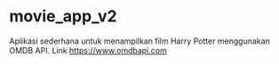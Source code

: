 # movie_app_v2

Aplikasi sederhana untuk menampilkan film Harry Potter menggunakan OMDB API.
Link https://www.omdbapi.com
